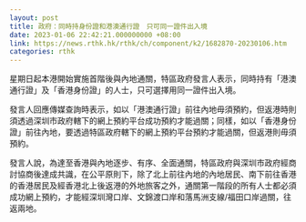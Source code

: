 ```yaml
---
layout: post
title: 政府：同時持身份證和港澳通行證　只可同一證件出入境
date: 2023-01-06 22:42:21.000000000 +08:00
link: https://news.rthk.hk/rthk/ch/component/k2/1682870-20230106.htm
categories: rthk
---
```


星期日起本港開始實施首階後與內地通關，特區政府發言人表示，同時持有「港澳通行證」及「香港身份證」的人士，只可選擇用同一證件出入境。

發言人回應傳媒查詢時表示，如以「港澳通行證」前往內地毋須預約，但返港時則須透過深圳市政府轄下的網上預約平台成功預約才能過關；同樣，如以「香港身份證」前往內地，要透過特區政府轄下的網上預約平台預約才能過關，但返港則毋須預約。

發言人說，為達至香港與內地逐步、有序、全面通關，特區政府與深圳市政府經商討協商後達成共識，在公平原則下，除了北上前往內地的內地居民、南下前往香港的香港居民及經香港北上後返港的外地旅客之外，通關第一階段的所有人士都必須成功網上預約，才能經深圳灣口岸、文錦渡口岸和落馬洲支線/福田口岸過關，往返兩地。
